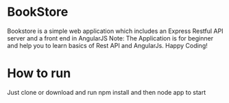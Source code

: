 # BookStore
Bookstore is a simple web application which includes an Express Restful API server and a front end in AngularJS
Note: The Application is for beginner and help you to learn basics of Rest API and AngularJs. Happy Coding!

# How to run
Just clone or download and run npm install and then node app to start
